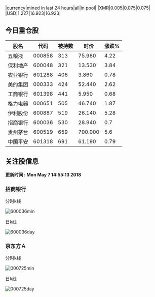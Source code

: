 |currency|mined in last 24 hours|all|in pool|
|XMR|0.005|0.075|0.075|
|USD|1.227|16.923|16.923|

## 今日重仓股 

|股名|代码|被持数|时价|涨跌%|
|---|---|---|---|---|
|五粮液|000858|313|75.980|4.22|
|保利地产|600048|321|13.530|3.84|
|农业银行|601288|406|3.860|0.78|
|美的集团|000333|424|52.440|2.62|
|工商银行|601398|441|5.950|0.68|
|格力电器|000651|505|46.740|1.87|
|伊利股份|600887|519|26.140|5.28|
|招商银行|600036|530|28.940|0.7|
|贵州茅台|600519|659|700.000|5.6|
|中国平安|601318|691|61.190|0.79|

## 关注股信息
**更新时间 : Mon May  7 14:55:13 2018**
### 招商银行 
分时k线

![600036min](http://image.sinajs.cn/newchart/min/n/sh600036.gif)

日k线

![600036day](http://image.sinajs.cn/newchart/daily/n/sh600036.gif)

### 京东方Ａ 
分时k线

![000725min](http://image.sinajs.cn/newchart/min/n/sz000725.gif)

日k线

![000725day](http://image.sinajs.cn/newchart/daily/n/sz000725.gif)
